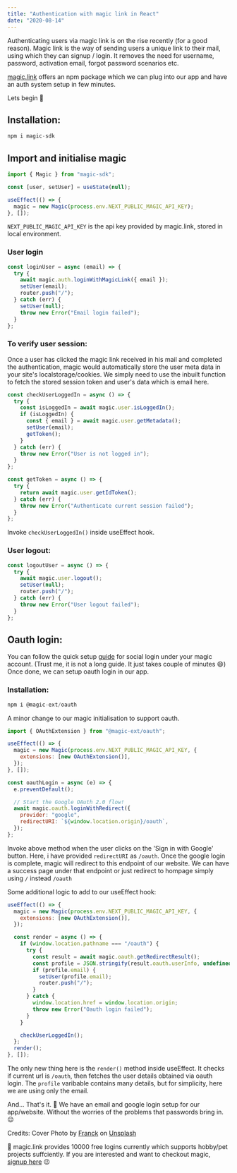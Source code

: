 ```yaml
---
title: "Authentication with magic link in React"
date: "2020-08-14"
---
```


Authenticating users via magic link is on the rise recently (for a good reason). Magic link is the way of sending users a unique link to their mail, using which they can signup / login. It removes the need for username, password, activation email, forgot password scenarios etc.

[magic.link](https://magic.link) offers an npm package which we can plug into our app and have an auth system setup in few minutes.

Lets begin :rocket:

## Installation:

```js
npm i magic-sdk
```

## Import and initialise magic

```js
import { Magic } from "magic-sdk";

const [user, setUser] = useState(null);

useEffect(() => {
  magic = new Magic(process.env.NEXT_PUBLIC_MAGIC_API_KEY);
}, []);
```

`NEXT_PUBLIC_MAGIC_API_KEY` is the api key provided by magic.link, stored in local environment.

### User login

```js
const loginUser = async (email) => {
  try {
    await magic.auth.loginWithMagicLink({ email });
    setUser(email);
    router.push("/");
  } catch (err) {
    setUser(null);
    throw new Error("Email login failed");
  }
};
```

### To verify user session:

Once a user has clicked the magic link received in his mail and completed the authentication, magic would automatically store the user meta data in your site's localstorage/cookies. We simply need to use the inbuilt function to fetch the stored session token and user's data which is email here.

```js
const checkUserLoggedIn = async () => {
  try {
    const isLoggedIn = await magic.user.isLoggedIn();
    if (isLoggedIn) {
      const { email } = await magic.user.getMetadata();
      setUser(email);
      getToken();
    }
  } catch (err) {
    throw new Error("User is not logged in");
  }
};

const getToken = async () => {
  try {
    return await magic.user.getIdToken();
  } catch (err) {
    throw new Error("Authenticate current session failed");
  }
};
```

Invoke `checkUserLoggedIn()` inside useEffect hook.

### User logout:

```js
const logoutUser = async () => {
  try {
    await magic.user.logout();
    setUser(null);
    router.push("/");
  } catch (err) {
    throw new Error("User logout failed");
  }
};
```

## Oauth login:

You can follow the quick setup [guide](https://magic.link/docs/social-login/google--gmail) for social login under your magic account. (Trust me, it is not a long guide. It just takes couple of minutes :smile:) Once done, we can setup oauth login in our app.

### Installation:

```js
npm i @magic-ext/oauth
```

A minor change to our magic initialisation to support oauth.

```js
import { OAuthExtension } from "@magic-ext/oauth";

useEffect(() => {
  magic = new Magic(process.env.NEXT_PUBLIC_MAGIC_API_KEY, {
    extensions: [new OAuthExtension()],
  });
}, []);
```

```js
const oauthLogin = async (e) => {
  e.preventDefault();

  // Start the Google OAuth 2.0 flow!
  await magic.oauth.loginWithRedirect({
    provider: "google",
    redirectURI: `${window.location.origin}/oauth`,
  });
};
```

Invoke above method when the user clicks on the 'Sign in with Google' button. Here, i have provided `redirectURI` as `/oauth`. Once the google login is complete, magic will redirect to this endpoint of our website. We can have a success page under that endpoint or just redirect to hompage simply using `/` instead `/oauth`

Some additional logic to add to our useEffect hook:

```js
useEffect(() => {
  magic = new Magic(process.env.NEXT_PUBLIC_MAGIC_API_KEY, {
    extensions: [new OAuthExtension()],
  });

  const render = async () => {
    if (window.location.pathname === "/oauth") {
      try {
        const result = await magic.oauth.getRedirectResult();
        const profile = JSON.stringify(result.oauth.userInfo, undefined, 2);
        if (profile.email) {
          setUser(profile.email);
          router.push("/");
        }
      } catch {
        window.location.href = window.location.origin;
        throw new Error("Oauth login failed");
      }
    }

    checkUserLoggedIn();
  };
  render();
}, []);
```

The only new thing here is the `render()` method inside useEffect. It checks if current url is `/oauth`, then fetches the user details obtained via oauth login. The `profile` varibable contains many details, but for simplicity, here we are using only the email.

And...
That's it. :tada:
We have an email and google login setup for our app/website.
Without the worries of the problems that passwords bring in. :relieved:

Credits: Cover Photo by <a href="https://unsplash.com/@franckinjapan?utm_source=unsplash&utm_medium=referral&utm_content=creditCopyText">Franck</a> on <a href="https://unsplash.com/s/photos/security?utm_source=unsplash&utm_medium=referral&utm_content=creditCopyText">Unsplash</a>

:pushpin: magic.link provides 10000 free logins currently which supports hobby/pet projects suffciently. If you are interested and want to checkout magic, [signup here](https://magic.link/invite/r/y23Yr92Fo9mq8joV) :wink:
